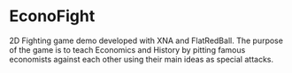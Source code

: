 EconoFight
==========

2D Fighting game demo developed with XNA and FlatRedBall. The purpose of the game is to teach Economics and History 
by pitting famous economists against each other using their main ideas as special attacks.
